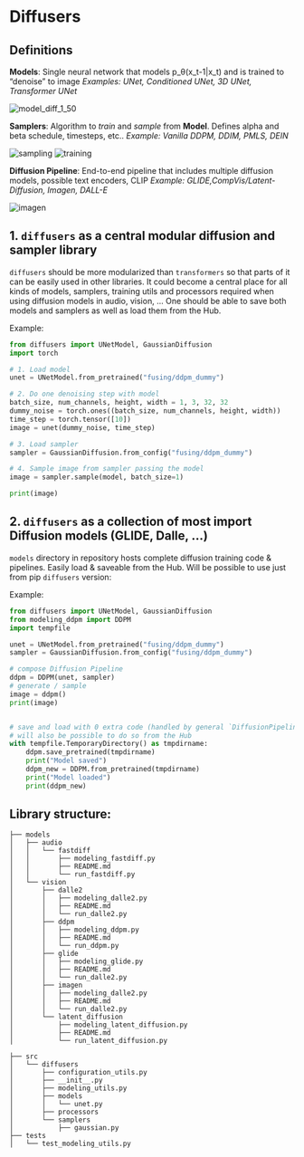 # Diffusers

## Definitions

**Models**: Single neural network that models p_θ(x_t-1|x_t) and is trained to “denoise” to image
*Examples: UNet, Conditioned UNet, 3D UNet, Transformer UNet*

![model_diff_1_50](https://user-images.githubusercontent.com/23423619/171610307-dab0cd8b-75da-4d4e-9f5a-5922072e2bb5.png)

**Samplers**: Algorithm to *train* and *sample* from **Model**. Defines alpha and beta schedule, timesteps, etc..
*Example: Vanilla DDPM, DDIM, PMLS, DEIN*

![sampling](https://user-images.githubusercontent.com/23423619/171608981-3ad05953-a684-4c82-89f8-62a459147a07.png)
![training](https://user-images.githubusercontent.com/23423619/171608964-b3260cce-e6b4-4841-959d-7d8ba4b8d1b2.png)

**Diffusion Pipeline**: End-to-end pipeline that includes multiple diffusion models, possible text encoders, CLIP
*Example: GLIDE,CompVis/Latent-Diffusion, Imagen, DALL-E*

![imagen](https://user-images.githubusercontent.com/23423619/171609001-c3f2c1c9-f597-4a16-9843-749bf3f9431c.png)

## 1. `diffusers` as a central modular diffusion and sampler library

`diffusers` should be more modularized than `transformers` so that parts of it can be easily used in other libraries.
It could become a central place for all kinds of models, samplers, training utils and processors required when using diffusion models in audio, vision, ... 
One should be able to save both models and samplers as well as load them from the Hub.

Example:

```python
from diffusers import UNetModel, GaussianDiffusion
import torch

# 1. Load model
unet = UNetModel.from_pretrained("fusing/ddpm_dummy")

# 2. Do one denoising step with model
batch_size, num_channels, height, width = 1, 3, 32, 32
dummy_noise = torch.ones((batch_size, num_channels, height, width))
time_step = torch.tensor([10])
image = unet(dummy_noise, time_step)

# 3. Load sampler
sampler = GaussianDiffusion.from_config("fusing/ddpm_dummy")

# 4. Sample image from sampler passing the model
image = sampler.sample(model, batch_size=1)

print(image)
```

## 2. `diffusers` as a collection of most import Diffusion models (GLIDE, Dalle, ...)
`models` directory in repository hosts complete diffusion training code & pipelines. Easily load & saveable from the Hub. Will be possible to use just from pip `diffusers` version:

Example:

```python
from diffusers import UNetModel, GaussianDiffusion
from modeling_ddpm import DDPM
import tempfile

unet = UNetModel.from_pretrained("fusing/ddpm_dummy")
sampler = GaussianDiffusion.from_config("fusing/ddpm_dummy")

# compose Diffusion Pipeline
ddpm = DDPM(unet, sampler)
# generate / sample
image = ddpm()
print(image)


# save and load with 0 extra code (handled by general `DiffusionPipeline` class)
# will also be possible to do so from the Hub
with tempfile.TemporaryDirectory() as tmpdirname:
    ddpm.save_pretrained(tmpdirname)
    print("Model saved")
    ddpm_new = DDPM.from_pretrained(tmpdirname)
    print("Model loaded")
    print(ddpm_new)
```

## Library structure:

```
├── models
│   ├── audio
│   │   └── fastdiff
│   │       ├── modeling_fastdiff.py
│   │       ├── README.md
│   │       └── run_fastdiff.py
│   └── vision
│       ├── dalle2
│       │   ├── modeling_dalle2.py
│       │   ├── README.md
│       │   └── run_dalle2.py
│       ├── ddpm
│       │   ├── modeling_ddpm.py
│       │   ├── README.md
│       │   └── run_ddpm.py
│       ├── glide
│       │   ├── modeling_glide.py
│       │   ├── README.md
│       │   └── run_dalle2.py
│       ├── imagen
│       │   ├── modeling_dalle2.py
│       │   ├── README.md
│       │   └── run_dalle2.py
│       └── latent_diffusion
│           ├── modeling_latent_diffusion.py
│           ├── README.md
│           └── run_latent_diffusion.py

├── src
│   └── diffusers
│       ├── configuration_utils.py
│       ├── __init__.py
│       ├── modeling_utils.py
│       ├── models
│       │   └── unet.py
│       ├── processors
│       └── samplers
│           ├── gaussian.py
├── tests
│   └── test_modeling_utils.py
```
